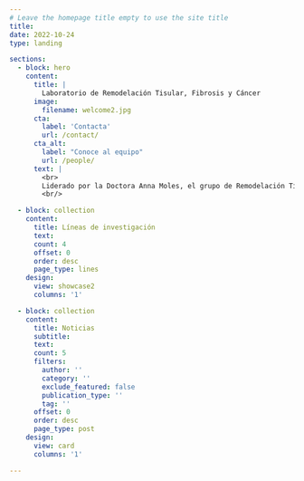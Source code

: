 ```yaml
---
# Leave the homepage title empty to use the site title
title:
date: 2022-10-24
type: landing

sections:
  - block: hero
    content:
      title: |
        Laboratorio de Remodelación Tisular, Fibrosis y Cáncer
      image:
        filename: welcome2.jpg
      cta:
        label: 'Contacta'
        url: /contact/
      cta_alt:
        label: "Conoce al equipo"
        url: /people/
      text: |
        <br>
        Liderado por la Doctora Anna Moles, el grupo de Remodelación Tisular, Fibrosis y Cáncer tiene un enfoque científico transversal, con un equipo puntero de investigadores que trabaja con las técnicas más avanzadas.
        <br/>

  - block: collection
    content:
      title: Líneas de investigación
      text:
      count: 4
      offset: 0
      order: desc
      page_type: lines
    design:
      view: showcase2
      columns: '1'

  - block: collection
    content:
      title: Noticias
      subtitle:
      text:
      count: 5
      filters:
        author: ''
        category: ''
        exclude_featured: false
        publication_type: ''
        tag: ''
      offset: 0
      order: desc
      page_type: post
    design:
      view: card
      columns: '1'

---
```

